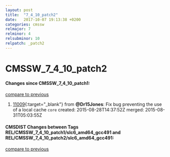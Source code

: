 ```yaml
---
layout: post
title:  "7_4_10_patch2"
date:   2017-10-07 19:13:38 +0200
categories: cmssw
relmajor: 7
relminor: 4
relsubminor: 10
relpatch: _patch2
---
```


# CMSSW_7_4_10_patch2
#### Changes since CMSSW_7_4_10_patch1:

[compare to previous](https://github.com/cms-sw/cmssw/compare/CMSSW_7_4_10_patch1...CMSSW_7_4_10_patch2)



1. [11009](http://github.com/cms-sw/cmssw/pull/11009){:target="_blank"}  from **@Dr15Jones**: Fix bug preventing the use of a local cache `core`  created: 2015-08-28T14:37:52Z merged: 2015-08-31T05:03:55Z

#### CMSDIST Changes between Tags REL/CMSSW_7_4_10_patch1/slc6_amd64_gcc491 and REL/CMSSW_7_4_10_patch2/slc6_amd64_gcc491:

[compare to previous](https://github.com/cms-sw/cmsdist/compare/REL/CMSSW_7_4_10_patch1/slc6_amd64_gcc491...REL/CMSSW_7_4_10_patch2/slc6_amd64_gcc491)


